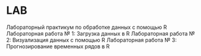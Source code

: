 # LAB
Лабораторный практикум по обработке данных с помощью R
Лабораторная работа № 1: Загрузка данных в R
Лабораторная работа № 2: Визуализация данных c помощью R
Лабораторная работа № 3: Прогнозирование временных рядов в R
